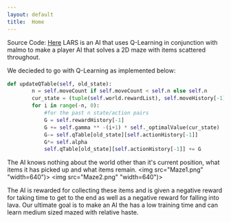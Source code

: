 ```yaml
---
layout: default
title:  Home
---
```


Source Code: [Here](https://github.com/ssaltzen/LARS)
LARS is an AI that uses Q-Learning in conjunction with malmo to make a player AI that solves a 2D maze with items scattered throughout. 

We decieded to go with Q-Learning as implemented below:
```python
def updateQTable(self, old_state):
        n = self.moveCount if self.moveCount < self.n else self.n
        cur_state = (tuple(self.world.rewardList), self.moveHistory[-1])
        for i in range(-n, 0):
            #for the past n state/action pairs
            G = self.rewardHistory[-1]
            G += self.gamma ** -(i+1) * self._optimalValue(cur_state)
            G-= self.qTable[old_state][self.actionHistory[-1]]
            G*= self.alpha
            self.qTable[old_state][self.actionHistory[-1]] += G
```

The AI knows nothing about the world other than it's current position, what items it has picked up and what items remain.
<img src="Maze1.png" "width=640")>
<img src="Maze2.png" "width=640")>

The AI is rewarded for collecting these items and is given a negative reward for taking time to get to the end as well as a negative reward for falling into lava.
Our ultimate goal is to make an AI the has a low training time and can learn medium sized mazed with relative haste.
